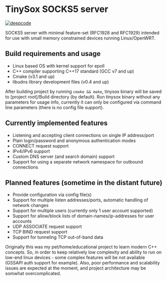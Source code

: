 # TinySox SOCKS5 server

[![deepcode](https://www.deepcode.ai/api/gh/badge?key=eyJhbGciOiJIUzI1NiIsInR5cCI6IkpXVCJ9.eyJwbGF0Zm9ybTEiOiJnaCIsIm93bmVyMSI6IkRhcmtDYXN0ZXIiLCJyZXBvMSI6IlRpbnlTb3giLCJpbmNsdWRlTGludCI6ZmFsc2UsImF1dGhvcklkIjoxNTI4NCwiaWF0IjoxNjE1MTY1NjcyfQ.4xrt5zOikQ3PKoWSzxwgCNXOfOv7gWpVv_dYQMk12UQ)](https://www.deepcode.ai/app/gh/DarkCaster/TinySox/_/dashboard?utm_content=gh%2FDarkCaster%2FTinySox)

SOCKS5 server with minimal feature-set (RFC1928 and RFC1929) intended for use with small memory constrained devices running Linux/OpenWRT.

## Build requirements and usage

- Linux based OS with kernel support for epoll
- C++ compiler supporting C++17 standard (GCC v7 and up)
- Cmake (v3.1 and up)
- libudns library development files (v0.4 and up)

After building project by running `cmake && make`, tinysox binary will be saved to [project root]/Build directory (by default). Run tinysox binary without any parameters for usage info, currently it can only be configured via command line parameters (there is no config file support).

## Currently implemented features

- Listening and accepting client connections on single IP address/port
- Plain login/password and anonymous authentication modes
- CONNECT request support
- IPv4/IPv6 support
- Custom DNS server (and search domain) support
- Support for using a separate network namespace for outbound connections

## Planned features (sometime in the distant future)

- Provide configuration via config file(s)
- Support for multiple listen addresses/ports, automatic handling of network changes
- Support for multiple users (currently only 1 user account supported)
- Support for allow/block lists of domain-names/ip-addresses for user accounts
- UDP ASSOCIATE request support
- TCP BIND request support
- Support for tunneling TCP out-of-band data

Originally this was my pet/home/educational project to learn modern C++ concepts. So, in order to keep relatively low complexity and ability to run on low-end linux devices - some complex features will be not available (GSSAPI auth support for example). Also, poor performance and scalability issues are expected at the moment, and project architecture may be somwhat overcomplicated.
